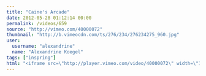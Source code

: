 ```yaml
---
title: "Caine's Arcade"
date: 2012-05-28 01:12:14 00:00
permalink: /videos/659
source: "http://vimeo.com/40000072"
thumbnail: "http://b.vimeocdn.com/ts/276/234/276234275_960.jpg"
user:
  username: "alexandrine"
  name: "Alexandrine Koegel"
tags: ["inspring"]
html: "<iframe src=\"http://player.vimeo.com/video/40000072\" width=\"1280\" height=\"720\" frameborder=\"0\" webkitAllowFullScreen mozallowfullscreen allowFullScreen></iframe>"
---
```


